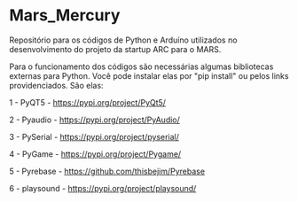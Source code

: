 # Mars_Mercury
Repositório para os códigos de Python e Arduíno utilizados no desenvolvimento do projeto da startup ARC para o MARS.

Para o funcionamento dos códigos são necessárias algumas bibliotecas externas para Python. Você pode instalar elas por "pip install" ou pelos links providenciados. São elas:

1 - PyQT5      - https://pypi.org/project/PyQt5/

2 - Pyaudio    - https://pypi.org/project/PyAudio/

3 - PySerial   - https://pypi.org/project/pyserial/

4 - PyGame     - https://pypi.org/project/Pygame/

5 - Pyrebase   - https://github.com/thisbejim/Pyrebase

6 - playsound  - https://pypi.org/project/playsound/
